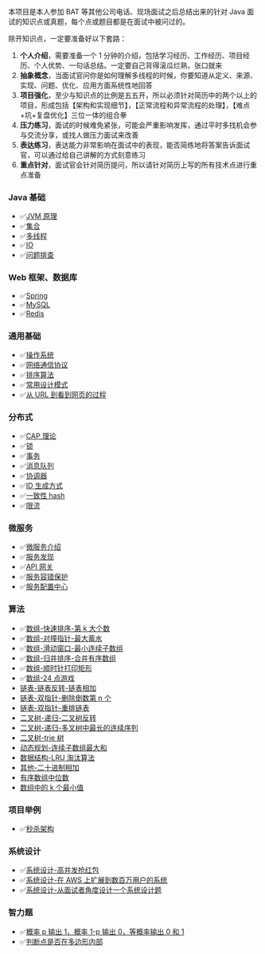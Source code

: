 本项目是本人参加 BAT 等其他公司电话、现场面试之后总结出来的针对 Java 面试的知识点或真题，每个点或题目都是在面试中被问过的。

除开知识点，一定要准备好以下套路：

1. **个人介绍**，需要准备一个 1 分钟的介绍，包括学习经历、工作经历、项目经历、个人优势、一句话总结。一定要自己背得滚瓜烂熟，张口就来
2. **抽象概念**，当面试官问你是如何理解多线程的时候，你要知道从定义、来源、实现、问题、优化、应用方面系统性地回答
3. **项目强化**，至少与知识点的比例是五五开，所以必须针对简历中的两个以上的项目，形成包括【架构和实现细节】，【正常流程和异常流程的处理】，【难点+坑+复盘优化】三位一体的组合拳
4. **压力练习**，面试的时候难免紧张，可能会严重影响发挥，通过平时多找机会参与交流分享，或找人做压力面试来改善
5. **表达练习**，表达能力非常影响在面试中的表现，能否简练地将答案告诉面试官，可以通过给自己讲解的方式刻意练习
6. **重点针对**，面试官会针对简历提问，所以请针对简历上写的所有技术点进行重点准备

### Java 基础

- ✅[JVM 原理](MD/Java基础-JVM原理.md)
- ✅[集合](MD/Java基础-集合.md)
- ✅[多线程](MD/Java基础-多线程.md)
- ✅[IO](MD/Java基础-IO.md)
- ✅[问题排查](https://www.wangtianyi.top/article/2018-07-20-javasheng-chan-huan-jing-xia-wen-ti-pai-cha/?utm_source=github&utm_medium=github)

### Web 框架、数据库

- ✅[Spring](MD/Web框架-Spring.md)
- ✅[MySQL](MD/数据库-MySQL.md)
- ✅[Redis](MD/数据库-Redis.md)

### 通用基础

- ✅[操作系统](MD/通用基础-操作系统.md)
- ✅[网络通信协议](MD/通用基础-网络通信协议.md)
- ✅[排序算法](MD/通用基础-排序算法.md)
- ✅[常用设计模式](MD/通用基础-设计模式.md)
- ✅[从 URL 到看到网页的过程](https://www.wangtianyi.top/article/2017-10-22-cong-urlkai-shi-,ding-wei-shi-jie/?utm_source=github&utm_medium=github)

### 分布式

- ✅[CAP 理论](MD/分布式-CAP理论.md)
- ✅[锁](MD/分布式-锁.md)
- ✅[事务](MD/分布式-事务.md)
- ✅[消息队列](MD/分布式-消息队列.md)
- ✅[协调器](MD/分布式-协调器.md)
- ✅[ID 生成方式](MD/分布式-ID生成方式.md)
- ✅[一致性 hash](MD/分布式-一致性hash.md)
- ✅[限流](MD/分布式-限流.md)

### 微服务

- ✅[微服务介绍](https://www.wangtianyi.top/article/2017-04-16-microservies-1-introduction-to-microservies/?utm_source=github&utm_medium=github)
- ✅[服务发现](MD/微服务-服务注册与发现.md)
- ✅[API 网关](MD/微服务-网关.md)
- ✅[服务容错保护](MD/微服务-服务容错保护.md)
- ✅[服务配置中心](MD/微服务-服务配置中心.md)

### 算法

- ✅[数组-快速排序-第 k 大个数](MD/算法-数组-快速排序-第k大个数.md)
- ✅[数组-对撞指针-最大蓄水](MD/算法-数组-对撞指针-最大蓄水.md)
- ✅[数组-滑动窗口-最小连续子数组](MD/算法-数组-滑动窗口-最小连续子数组.md)
- ✅[数组-归并排序-合并有序数组](MD/算法-数组-归并排序-合并有序数组.md)
- ✅[数组-顺时针打印矩形](https://www.nowcoder.com/practice/9b4c81a02cd34f76be2659fa0d54342a)
- ✅[数组-24 点游戏](https://leetcode.cn/problems/24-game/description/)
- [链表-链表反转-链表相加](MD/算法-链表-反转链表-链表相加.md)
- [链表-双指针-删除倒数第 n 个](MD/算法-链表-双指针-删除倒数第n个.md)
- [链表-双指针-重排链表](https://leetcode.cn/problems/reorder-list/description/)
- [二叉树-递归-二叉树反转](MD/算法-二叉树-递归-二叉树反转.md)
- [二叉树-递归-多叉树中最长的连续序列](MD/算法-二叉树-多叉树中最长的连续序列.md)
- [二叉树-trie 树](https://leetcode.cn/problems/implement-trie-prefix-tree/description/)
- [动态规划-连续子数组最大和](MD/算法-动态规划-连续子数组最大和.md)
- [数据结构-LRU 淘汰算法](MD/算法-数据结构-LRU淘汰算法.md)
- [其他-二十进制相加](MD/算法-其他-二十进制相加.md)
- [有序数组中位数](https://leetcode-cn.com/problems/median-of-two-sorted-arrays/solution/xun-zhao-liang-ge-you-xu-shu-zu-de-zhong-wei-s-114/)
- [数组中的 k 个最小值](https://leetcode-cn.com/problems/zui-xiao-de-kge-shu-lcof/solution/zui-xiao-de-kge-shu-by-leetcode-solution/)

### 项目举例

- ✅[秒杀架构](MD/秒杀架构.md)

### 系统设计

- ✅[系统设计-高并发抢红包](MD/系统设计-高并发抢红包.md)
- ✅[系统设计-在 AWS 上扩展到数百万用户的系统](https://www.wangtianyi.top/article/2019-03-06-zai-awsshang-kuo-zhan-dao-shu-bai-mo-yong-hu-de-xi-tong/?utm_source=github&utm_medium=github)
- ✅[系统设计-从面试者角度设计一个系统设计题](https://www.wangtianyi.top/article/2018-08-31-xi-tong-she-ji-mian-shi-ti-zong-he-kao-cha-mian-shi-zhe-de-da-zhao/?utm_source=github&utm_medium=github)

### 智力题

- ✅[概率 p 输出 1，概率 1-p 输出 0，等概率输出 0 和 1](https://blog.csdn.net/qq_29108585/article/details/60765640)
- ✅[判断点是否在多边形内部](https://www.cnblogs.com/muyefeiwu/p/11260366.html)
